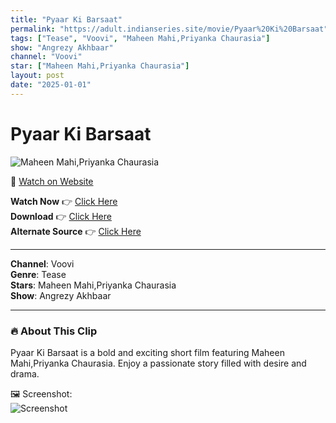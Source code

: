 ```yaml
---
title: "Pyaar Ki Barsaat"
permalink: "https://adult.indianseries.site/movie/Pyaar%20Ki%20Barsaat"
tags: ["Tease", "Voovi", "Maheen Mahi,Priyanka Chaurasia"]
show: "Angrezy Akhbaar"
channel: "Voovi"
star: ["Maheen Mahi,Priyanka Chaurasia"]
layout: post
date: "2025-01-01"
---
```


# Pyaar Ki Barsaat

![Maheen Mahi,Priyanka Chaurasia](https://shorts.desisins.com/wp-content/uploads/2024/12/Maheen-Mahi-Anzergi-Akhbar-DesiSins.com_.jpg)

🔗 [Watch on Website](https://adult.indianseries.site/movie/Pyaar%20Ki%20Barsaat)

**Watch Now** 👉 [Click Here](https://adult.indianseries.site/movie/Pyaar%20Ki%20Barsaat)  
**Download** 👉 [Click Here](https://adult.indianseries.site/movie/Pyaar%20Ki%20Barsaat)  
**Alternate Source** 👉 [Click Here](https://adult.indianseries.site/movie/Pyaar%20Ki%20Barsaat)

---

**Channel**: Voovi  
**Genre**: Tease  
**Stars**: Maheen Mahi,Priyanka Chaurasia  
**Show**: Angrezy Akhbaar

---

### 🔥 About This Clip

Pyaar Ki Barsaat is a bold and exciting short film featuring Maheen Mahi,Priyanka Chaurasia. Enjoy a passionate story filled with desire and drama.
 
🖼️ Screenshot:  
![Screenshot](https://shorts.desisins.com/wp-content/uploads/2024/12/Maheen-Mahi-Anzergi-Akhbar-DesiSins.com_.jpg)
